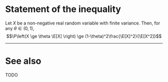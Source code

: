# Statement of the inequality

Let $X$ be a non-negative real random variable with finite variance. Then, for any $\theta \in (0,1)$,
$$\P\left(X \ge \theta \E[X] \right) \ge (1-\theta)^2\frac{\E[X]^2}{\E[X^2]}$$

---

# See also

TODO